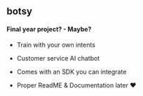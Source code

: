## botsy 
#### Final year project? - Maybe? 


- Train with your own intents
- Customer service AI chatbot 
- Comes with an SDK you can integrate 

- Proper ReadME & Documentation later ❤️